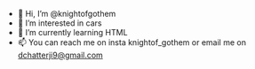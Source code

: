 - 👋 Hi, I’m @knightofgothem
- 👀 I’m interested in cars 
- 🌱 I’m currently learning HTML
- 📫 You can reach me on insta knightof_gothem or email me on dchatterji9@gmail.com 

<!---
knightofgothem/knightofgothem is a ✨ special ✨ repository because its `README.md` (this file) appears on your GitHub profile.
You can click the Preview link to take a look at your changes.
--->
